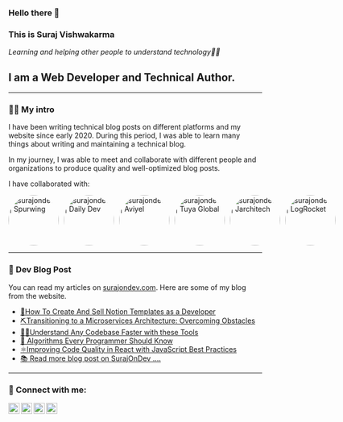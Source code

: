 ### Hello there 👋

### This is Suraj Vishwakarma

*Learning and helping other people to understand technology👨‍💻*

## I am a Web Developer and Technical Author.

---

### 👨‍💻 My intro 

I have been writing technical blog posts on different platforms and my website since early 2020. During this period, I was able to learn many things about writing and maintaining a technical blog.

In my journey, I was able to meet and collaborate with different people and organizations to produce quality and well-optimized blog posts.

I have collaborated with:

<div style="display:flex" >
  <img alt="surajondev | Spurwing" style="border-radius:50%;" src="https://avatars.githubusercontent.com/u/87380658?s=280&v=4" width="100px" />
  <img alt="surajondev | Daily Dev" style="border-radius:50%;margin-left:10px;" src="https://play-lh.googleusercontent.com/ZejAkIHFw3knpmq77o6jJd9yDmzoqWOU-GmHZDIpxMjm8V30_WbR06VASibWPSxjc-W1" width="100px" />
<img alt="surajondev | Aviyel" style="border-radius:50%;margin-left:10px;" src="https://bit.ly/34h5otG" width="100px" />
<img alt="surajondev | Tuya Global" style="border-radius:50%;margin-left:10px;" src="https://bit.ly/3La8yAe" width="100px" />
<img alt="surajondev | Jarchitech"  style="border-radius:50%;margin-left:10px;" src="https://bit.ly/3Jb00aB" width="100px" />
<img alt="surajondev | LogRocket"  style="border-radius:50%;margin-left:10px;" src="https://bit.ly/34pCfMW" width="100px" />
 </div>

---

### 📓 Dev Blog Post
You can read my articles on [surajondev.com](https://surajondev.com/). Here are some of my blog from the website.

- [📝How To Create And Sell Notion Templates as a Developer](https://dev.to/surajondev/how-to-create-and-sell-notion-templates-as-a-developer-2gba)
- [⛏️Transitioning to a Microservices Architecture: Overcoming Obstacles](https://dev.to/documatic/transitioning-to-a-microservices-architecture-overcoming-obstacles-5b09)
- [🧑‍💻Understand Any Codebase Faster with these Tools](https://dev.to/surajondev/understand-any-codebase-faster-with-these-tools-4dll)
- [🎰 Algorithms Every Programmer Should Know](https://surajondev.com/2021/02/15/algorithms-every-programmer-should-know-part-1-searching-algorithm/)
- [⚛️Improving Code Quality in React with JavaScript Best Practices](https://dev.to/surajondev/improving-code-quality-in-react-with-javascript-best-practices-3me)
- [📚 Read more blog post on SurajOnDev ....](https://surajondev.com/)

---

### 🔗 Connect with me:

[<img align="left" alt="surajondev | DEV" width="22px" src="https://d2fltix0v2e0sb.cloudfront.net/dev-rainbow.png" />](https://dev.to/surajondev)
[<img align="left" alt="surajondev | Twitter" width="22px" src="https://logodownload.org/wp-content/uploads/2014/09/twitter-logo-4.png" />](https://twitter.com/surajondev)
[<img align="left" alt="surajondev | LinkedIn" width="22px" src="https://upload.wikimedia.org/wikipedia/commons/thumb/c/ca/LinkedIn_logo_initials.png/640px-LinkedIn_logo_initials.png" />](https://linkedin.com/surajsrv11)
[<img align="left" alt="surajondev | SurajOnDev" width="22px" src="https://avatars.githubusercontent.com/u/67496096?v=4" />](https://surajondev.wordpress.com)


